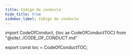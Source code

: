 ```yaml
---
title: Código de conducta
hide_title: true
sidebar_label: Código de conducta
---
```


import CodeOfConduct, {toc as CodeOfConductTOC} from "@site/../CODE_OF_CONDUCT.md"

<CodeOfConduct />

export const toc = CodeOfConductTOC;
